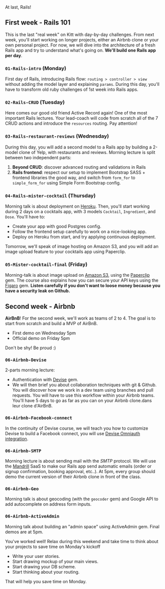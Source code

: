 At last, Rails!

## First week - Rails 101

This is the last "real week" on Kitt with day-by-day challenges. From next week, you'll start working on longer projects, either an Airbnb clone or your own personal project. For now, we will dive into the architecture of a fresh Rails app and try to understand what's going on. **We'll build one Rails app per day**.

### `01-Rails-intro` (Monday)
First day of Rails, introducing Rails flow: `routing > controller > view` without adding the model layer and explaining `params`. During this day, you'll have to transform old ruby challenges of 1st week into Rails apps.

### `02-Rails-CRUD` (Tuesday)
Here comes our good old friend Active Record again! One of the most important Rails lectures. Your lead-coach will code from scratch all of the 7 CRUD actions and introduce the `resources` routing. Pay attention!

### `03-Rails-restaurant-reviews` (Wednesday)
During this day, you will add a second model to a Rails app by building a 2-model clone of Yelp, with restaurants and reviews. Morning lecture is split between two independent parts:

1. **Beyond CRUD**: discover advanced routing and validations in Rails
1. **Rails frontend**: respect our setup to implement Bootstrap SASS + frontend libraries the good way, and switch from `form_for` to `simple_form_for` using Simple Form Bootstrap config.

### `04-Rails-mister-cocktail` (Thursday)
Morning talk is about deployment on [Heroku](http://heroku.com/). Then, you'll start working during 2 days on a cocktails app, with 3 models `Cocktail`, `Ingredient`, and `Dose`. You'll have to:

- Create your app with good Postgres config.
- Follow the frontend setup carefully to work on a nice-looking app.
- Deploy on Heroku from start, and try applying continuous deployment.

Tomorrow, we'll speak of image hosting on Amazon S3, and you will add an image upload feature to your cocktails app using Paperclip.

### `05-Mister-cocktail-final` (Friday)
Morning-talk is about image upload on [Amazon S3](https://aws.amazon.com/s3/), using the [Paperclip](https://github.com/thoughtbot/paperclip) gem. The course also explains how you can secure your API keys using the [Figaro](https://github.com/laserlemon/figaro) gem. **Listen carefully if you don't want to loose money because you have a security leak on Github.**

## Second week - Airbnb

**AirBnB**! For the second week, we'll work as teams of 2 to 4. The goal is to start from scratch and build a MVP of AirBnB.

- First demo on Wednesday 5pm
- Official demo on Friday 5pm

Don't be shy! Be proud :)

### `06-Airbnb-Devise`

2-parts morning lecture:

- Authentication with [Devise](https://github.com/plataformatec/devise) gem.
- We will then brief you about collaboration techniques with git & Github. You will discover how we work in a dev team using branches and pull requests. You will have to use this workflow within your Airbnb teams. You'll have 5 days to go as far as you can on your Airbnb clone.dans leur clone d'AirBnB.

### `06-Airbnb-Facebook-connect`
In the continuity of Devise course, we will teach you how to customize Devise to build a Facebook connect, you will use [Devise Omniauth integration](https://github.com/plataformatec/devise/wiki/OmniAuth%3A-Overview).

### `06-Airbnb-SMTP`
Morning lecture is about sending mail with the *SMTP* protocol. We will use the [Mandrill](https://www.mandrill.com/) SaaS to make our Rails app send automatic emails (order or signup confirmation, booking approval, etc..). At 5pm, every group should demo the current version of their Airbnb clone in front of the class.

### `06-Airbnb-Geo`
Morning talk is about geocoding (with the `geocoder` gem) and Google API to add autocomplete on address form inputs.

### `06-Airbnb-ActiveAdmin`
Morning talk about building an "admin space" using ActiveAdmin gem. Final demos are at 5pm.

You've worked well! Relax during this weekend and take time to think about your projects to save time on Monday's kickoff

- Write your user stories.
- Start drawing mockup of your main views.
- Start drawing your DB scheme.
- Start thinking about your routing.

That will help you save time on Monday.


